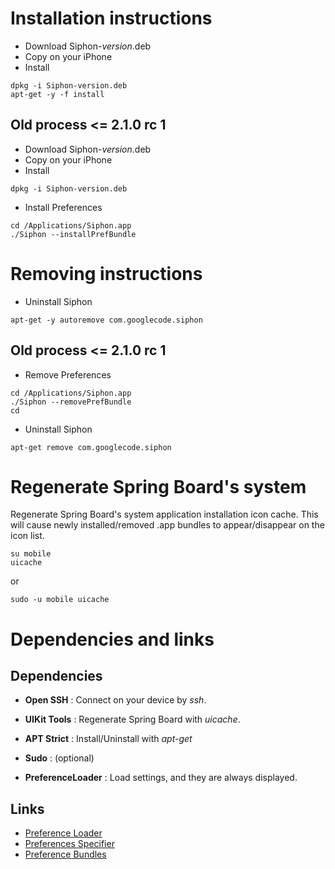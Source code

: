 # Installation instructions #

  * Download Siphon-_version_.deb
  * Copy on your iPhone
  * Install
```
dpkg -i Siphon-version.deb
apt-get -y -f install
```

## Old process <= 2.1.0 rc 1 ##

  * Download Siphon-_version_.deb
  * Copy on your iPhone
  * Install
```
dpkg -i Siphon-version.deb
```
  * Install Preferences
```
cd /Applications/Siphon.app
./Siphon --installPrefBundle
```

# Removing instructions #

  * Uninstall Siphon
```
apt-get -y autoremove com.googlecode.siphon
```

## Old process <= 2.1.0 rc 1 ##
  * Remove Preferences
```
cd /Applications/Siphon.app
./Siphon --removePrefBundle
cd
```
  * Uninstall Siphon
```
apt-get remove com.googlecode.siphon
```

# Regenerate Spring Board's system #

Regenerate Spring Board's system application installation icon cache.
This will cause newly installed/removed .app bundles to appear/disappear on the icon list.
```
su mobile
uicache
```

or

```
sudo -u mobile uicache
```

# Dependencies and links #

## Dependencies ##

  * **Open SSH** : Connect on your device by _ssh_.
  * **UIKit Tools** : Regenerate Spring Board with _uicache_.
  * **APT Strict** : Install/Uninstall with _apt-get_
  * **Sudo** : (optional)

  * **PreferenceLoader** : Load settings, and they are always displayed.

## Links ##

  * [Preference Loader](http://volatile-dev.com/PreferenceLoader/)
  * [Preferences Specifier](http://code.google.com/p/networkpx/wiki/PreferencesSpecifierPlistFormat)
  * [Preference Bundles](http://www.touchrepo.com/guides/preferencebundles/PreferenceBundles.doc)